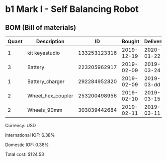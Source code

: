 # b1 Mark I - Self Balancing Robot

## BOM (Bill of materials)

| Quant | Description        | ID                 | Bought     | Delivered  | Unit | Charge | Taxes |   Cost |
|-------|--------------------|--------------------|------------|------------|------|--------|-------|--------|
|     1 | kit keyestudio     |       133253123316 | 2019-12-19 | 2020-01-22 | each |  60.79 | 10.26 |  71.05 |
|     3 | Battery            |       223205962917 | 2019-02-09 | 2019-03-24 | each |  16.82 |  1.07 |  17.89 |
|     1 | Battery_charger    |       292284952820 | 2019-02-09 | 2019-03-dd | each |   9.49 |  0.60 |  10.09 |
|     2 | Wheel_hex_coupler  |       253200498956 | 2019-02-10 | 2019-03-15 | each |   4.98 |  0.32 |   5.30 |
|     2 | Wheels_90mm        |       303039442684 | 2019-02-11 | 2019-03-11 | each |  19.00 |  1.20 |  20.20 |

Currency: USD

International IOF: 6.38%

Domestic IOF: 0.38%

Total cost: $124.53
